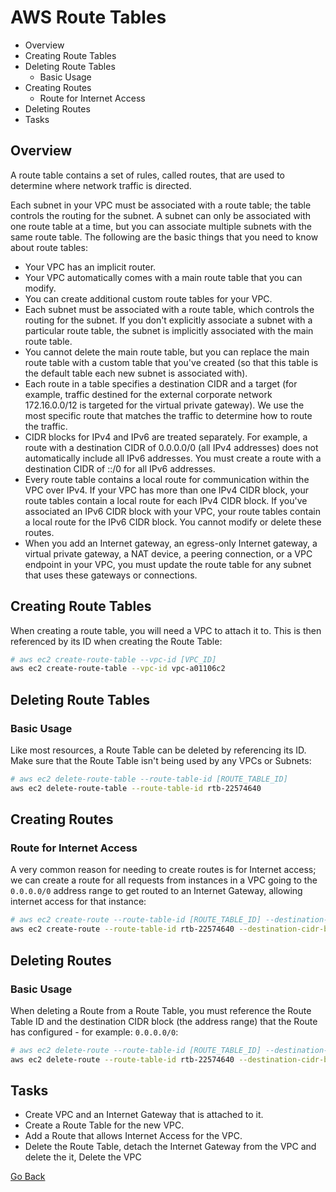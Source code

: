 # AWS Route Tables

<!--TOC_START-->
- Overview
- Creating Route Tables
- Deleting Route Tables
	- Basic Usage
- Creating Routes
	- Route for Internet Access
- Deleting Routes
- Tasks

<!--TOC_END-->
## Overview
A route table contains a set of rules, called routes, that are used to determine where network traffic is directed.

Each subnet in your VPC must be associated with a route table; the table controls the routing for the subnet. A subnet can only be associated with one route table at a time, but you can associate multiple subnets with the same route table.
The following are the basic things that you need to know about route tables:
- Your VPC has an implicit router.
- Your VPC automatically comes with a main route table that you can modify.
- You can create additional custom route tables for your VPC.
- Each subnet must be associated with a route table, which controls the routing for the subnet. If you don't explicitly associate a subnet with a particular route table, the subnet is implicitly associated with the main route table.
- You cannot delete the main route table, but you can replace the main route table with a custom table that you've created (so that this table is the default table each new subnet is associated with).
- Each route in a table specifies a destination CIDR and a target (for example, traffic destined for the external corporate network 172.16.0.0/12 is targeted for the virtual private gateway). We use the most specific route that matches the traffic to determine how to route the traffic.
- CIDR blocks for IPv4 and IPv6 are treated separately. For example, a route with a destination CIDR of 0.0.0.0/0 (all IPv4 addresses) does not automatically include all IPv6 addresses. You must create a route with a destination CIDR of ::/0 for all IPv6 addresses.
- Every route table contains a local route for communication within the VPC over IPv4. If your VPC has more than one IPv4 CIDR block, your route tables contain a local route for each IPv4 CIDR block. If you've associated an IPv6 CIDR block with your VPC, your route tables contain a local route for the IPv6 CIDR block. You cannot modify or delete these routes.
- When you add an Internet gateway, an egress-only Internet gateway, a virtual private gateway, a NAT device, a peering connection, or a VPC endpoint in your VPC, you must update the route table for any subnet that uses these gateways or connections.

## Creating Route Tables
When creating a route table, you will need a VPC to attach it to. This is then referenced by its ID when creating the Route Table:
```bash
# aws ec2 create-route-table --vpc-id [VPC_ID]
aws ec2 create-route-table --vpc-id vpc-a01106c2
```
## Deleting Route Tables
### Basic Usage
Like most resources, a Route Table can be deleted by referencing its ID.
Make sure that the Route Table isn't being used by any VPCs or Subnets:
```bash
# aws ec2 delete-route-table --route-table-id [ROUTE_TABLE_ID]
aws ec2 delete-route-table --route-table-id rtb-22574640
```

## Creating Routes
### Route for Internet Access
A very common reason for needing to create routes is for Internet access; we can create a route for all requests from instances in a VPC going to the `0.0.0.0/0` address range to get routed to an Internet Gateway, allowing internet access for that instance:
```bash
# aws ec2 create-route --route-table-id [ROUTE_TABLE_ID] --destination-cidr-block [ADDRESS_RANGE] --gateway-id [INTERNET_GATEWAY_ID]
aws ec2 create-route --route-table-id rtb-22574640 --destination-cidr-block 0.0.0.0/0 --gateway-id igw-c0a643a9
```

## Deleting Routes
### Basic Usage
When deleting a Route from a Route Table, you must reference the Route Table ID and the destination CIDR block (the address range) that the Route has configured - for example: `0.0.0.0/0`:
```bash
# aws ec2 delete-route --route-table-id [ROUTE_TABLE_ID] --destination-cidr-block [CIDR_BLOCK]
aws ec2 delete-route --route-table-id rtb-22574640 --destination-cidr-block 0.0.0.0/0
```

## Tasks
- Create VPC and an Internet Gateway that is attached to it.
- Create a Route Table for the new VPC.
- Add a Route that allows Internet Access for the VPC.
- Delete the Route Table, detach the Internet Gateway from the VPC and delete the it, Delete the VPC


[Go Back](../README.md#tasks)




